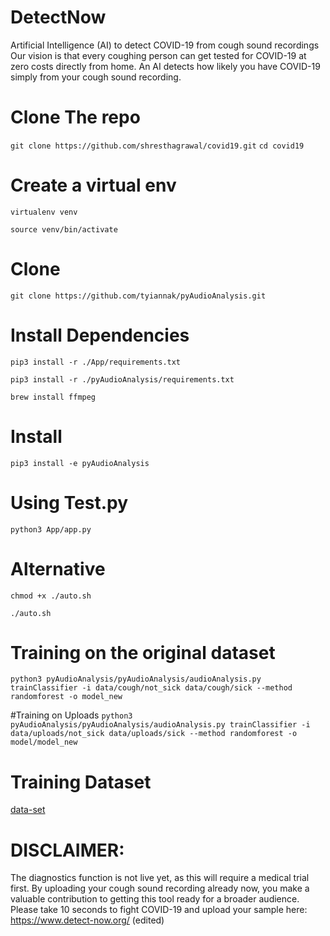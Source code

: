 # DetectNow
Artificial Intelligence (AI) to detect COVID-19 from cough sound recordings
Our vision is that every coughing person can get tested for COVID-19 at zero costs directly from home. An AI detects how likely you have COVID-19 simply from your cough sound recording.

# Clone The repo
`git clone https://github.com/shresthagrawal/covid19.git`
`cd covid19`

# Create a virtual env
`virtualenv venv`

`source venv/bin/activate`

# Clone 
`git clone https://github.com/tyiannak/pyAudioAnalysis.git`

# Install Dependencies
`pip3 install -r ./App/requirements.txt`

`pip3 install -r ./pyAudioAnalysis/requirements.txt`

`brew install ffmpeg`

# Install
`pip3 install -e pyAudioAnalysis`

# Using Test.py
`python3 App/app.py`

# Alternative
`chmod +x ./auto.sh`

`./auto.sh`

# Training on the original dataset
`python3 pyAudioAnalysis/pyAudioAnalysis/audioAnalysis.py trainClassifier -i data/cough/not_sick data/cough/sick --method randomforest -o model_new`

#Training on Uploads
`python3 pyAudioAnalysis/pyAudioAnalysis/audioAnalysis.py trainClassifier -i data/uploads/not_sick data/uploads/sick --method randomforest -o model/model_new`

# Training Dataset
[data-set](https://osf.io/4pt2s/)

# DISCLAIMER: 
The diagnostics function is not live yet, as this will require a medical trial first. By uploading your cough sound recording already now, you make a valuable contribution to getting this tool ready for a broader audience.
Please take 10 seconds to fight COVID-19 and upload your sample here:
https://www.detect-now.org/ (edited) 
